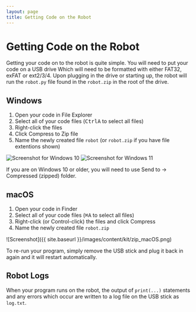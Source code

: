 ```yaml
---
layout: page
title: Getting Code on the Robot
---
```


# Getting Code on the Robot

Getting your code on to the robot is quite simple.
You will need to put your code on a USB drive
Which will need to be formatted with either FAT32, exFAT or ext2/3/4.
Upon plugging in the drive or starting up, the robot will run the `robot.py` file found in the `robot.zip` in the root of the drive.

## Windows

1. Open your code in File Explorer
2. Select all of your code files (<kbd>Ctrl</kbd><kbd>A</kbd> to select all files)
3. Right-click the files
4. Click Compress to Zip file
5. Name the newly created file `robot` (or `robot.zip` if you have file extentions shown)

<img src="{{ site.baseurl }}/images/content/kit/zip_win10.jpg" alt="Screenshot for Windows 10" class="column half" />
<img src="{{ site.baseurl }}/images/content/kit/zip_win11.png" alt="Screenshot for Windows 11" class="column half" />

If you are on Windows 10 or older, you will need to use Send to &rarr; Compressed (zipped) folder.

## macOS

1. Open your code in Finder
2. Select all of your code files (<kbd>⌘</kbd><kbd>A</kbd> to select all files)
3. Right-click (or Control-click) the files and click Compress
4. Name the newly created file `robot.zip`

![Screenshot]({{ site.baseurl }}/images/content/kit/zip_macOS.png)

To re-run your program, simply remove the USB stick and plug it back in again and it will restart automatically.

## Robot Logs

When your program runs on the robot, the output of `print(...)` statements and
any errors which occur are written to a log file on the USB stick as `log.txt`.
